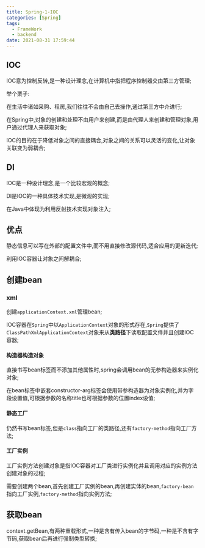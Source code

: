 ```yaml
---
title: Spring-1-IOC
categories: [Spring]
tags:
  - FrameWork
  - backend
date: 2021-08-31 17:59:44
---
```


## IOC

IOC意为控制反转,是一种设计理念,在计算机中指把程序控制器交由第三方管理;

举个栗子:

在生活中诸如采购、租房,我们往往不会由自己去操作,通过第三方中介进行;

在Spring中,对象的创建和处理不由用户来创建,而是由代理人来创建和管理对象,用户通过代理人来获取对象;

IOC的目的在于降低对象之间的直接耦合,对象之间的关系可以灵活的变化,让对象关联变为弱耦合;

## DI

IOC是一种设计理念,是一个比较宏观的概念;

DI是IOC的一种具体技术实现,是微观的实现;

在Java中体现为利用反射技术实现对象注入;

## 优点

静态信息可以写在外部的配置文件中,而不用直接修改源代码,适合应用的更新迭代;

利用IOC容器让对象之间解耦合;

## 创建bean

### xml

创建`applicationContext.xml`管理bean;

IOC容器在`Spring`中以`ApplicationContext`对象的形式存在,`Spring`提供了`ClassPathXmlApplicationContext`对象来从**类路径**下读取配置文件并且创建IOC容器;

#### 构造器构造对象

直接书写bean标签而不添加其他属性时,spring会调用bean的无参构造器来实例化对象;

在bean标签中嵌套constructor-arg标签会使用带参构造器为对象实例化,并为字段设置值,可根据参数的名称title也可根据参数的位置index设值;

#### 静态工厂

仍然书写bean标签,但是`class`指向工厂的类路径,还有`factory-method`指向工厂方法;

#### 工厂实例

工厂实例方法创建对象是指IOC容器对工厂类进行实例化并且调用对应的实例方法创建对象的过程;

需要创建两个bean,首先创建工厂实例的bean,再创建实体的bean,`factory-bean`指向工厂实例,`factory-method`指向实例方法;



## 获取bean

context.getBean,有两种重载形式,一种是含有传入bean的字节码,一种是不含有字节码,获取bean后再进行强制类型转换;

